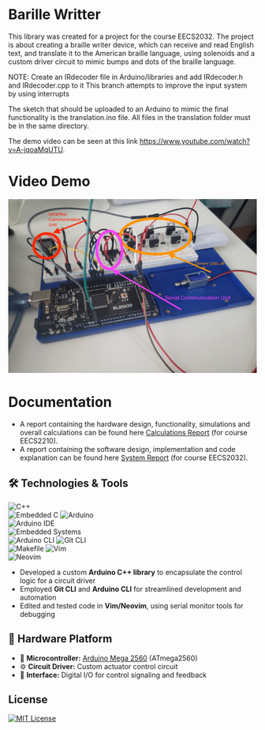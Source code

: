 # Barille Writter 

This library was created for a project for the course EECS2032. The project is about creating a braille writer device, which can receive and read English text, and translate it to the American braille language, using solenoids and a custom driver circuit to mimic bumps and dots of the braille language.

NOTE: Create an IRdecoder file in Arduino/libraries and add IRdecoder.h and IRdecoder.cpp to it
This branch attempts to improve the input system by using interrupts

The sketch that should be uploaded to an Arduino to mimic the final functionality is the translation.ino file.
All files in the translation folder must be in the same directory.

The demo video can be seen at this link https://www.youtube.com/watch?v=A-jqoaMqUTU.

# Video Demo
[![Watch the video](Reports/Images/circuit_driver.PNG)](https://www.youtube.com/watch?v=A-jqoaMqUTU)

# Documentation
- A report containing the hardware design, functionality, simulations and overall calculations can be found here [Calculations Report](Reports/calculations_report.pdf) (for course EECS2210).
- A report containing the software design, implementation and code explanation can be found here [System Report](Reports/system_report.pdf) (for course EECS2032).

## 🛠️ Technologies & Tools
![C++](https://img.shields.io/badge/C++-00599C?style=plastic&logo=c%2B%2B&logoColor=white)  
![Embedded C](https://img.shields.io/badge/Embedded%20C-00599C?style=plastic&logo=c&logoColor=white)
![Arduino](https://img.shields.io/badge/Arduino-00979D?style=plastic&logo=arduino&logoColor=white)  
![Arduino IDE](https://img.shields.io/badge/Arduino_IDE-00979D?style=plastic&logo=arduino&logoColor=white)  
![Embedded Systems](https://img.shields.io/badge/Embedded-Systems-blue?style=plastic)  
![Arduino CLI](https://img.shields.io/badge/Arduino_CLI-00979D?style=plastic&logo=arduino&logoColor=white)
![Git CLI](https://img.shields.io/badge/Git-CLI-F05032?style=plastic&logo=git&logoColor=white)  
![Makefile](https://img.shields.io/badge/Makefile-Dev-blue?style=plastic)
![Vim](https://img.shields.io/badge/Vim-019733?style=plastic&logo=vim&logoColor=white)  
![Neovim](https://img.shields.io/badge/Neovim-57A143?style=plastic&logo=neovim&logoColor=white)

- Developed a custom **Arduino C++ library** to encapsulate the control logic for a circuit driver  
- Employed **Git CLI** and **Arduino CLI** for streamlined development and automation 
- Edited and tested code in **Vim/Neovim**, using serial monitor tools for debugging

## 🧱 Hardware Platform
- 🔌 **Microcontroller:** [Arduino Mega 2560](https://store.arduino.cc/products/arduino-mega-2560-rev3) (ATmega2560)  
- ⚙️ **Circuit Driver:** Custom actuator control circuit  
- 🧩 **Interface:** Digital I/O for control signaling and feedback  

## License
[![MIT License](https://img.shields.io/badge/License-MIT-green.svg)](https://choosealicense.com/licenses/mit/)

